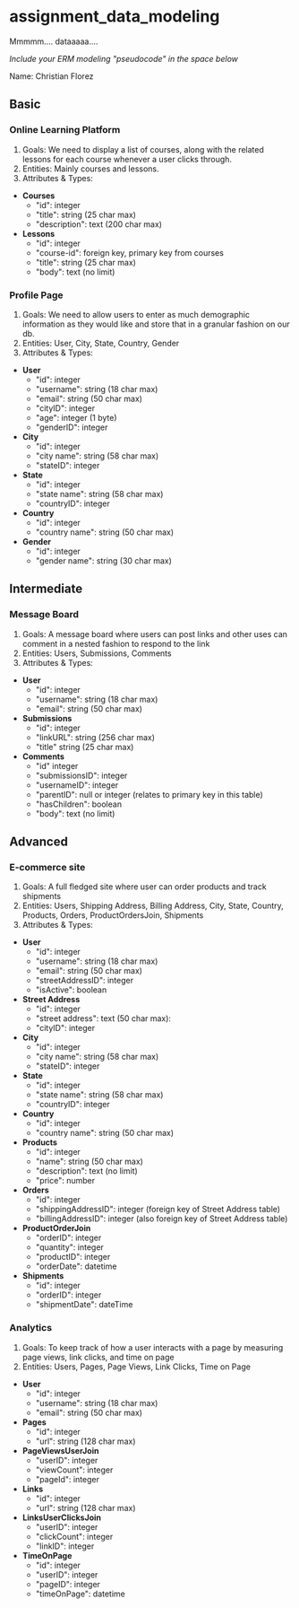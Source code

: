 # assignment_data_modeling
Mmmmm.... dataaaaa....

*Include your ERM modeling "pseudocode" in the space below*

Name: Christian Florez

## Basic
### Online Learning Platform
1. Goals: We need to display a list of courses, along with the related lessons for each course whenever a user clicks through.
2. Entities: Mainly courses and lessons.
3. Attributes & Types:
  - **Courses**
    - "id": integer
    - "title": string (25 char max)
    - "description": text (200 char max)
  - **Lessons**
    - "id": integer
    - "course-id": foreign key, primary key from courses
    - "title": string (25 char max)
    - "body": text (no limit)


### Profile Page
1. Goals: We need to allow users to enter as much demographic information as they would like and store that in a granular fashion on our db.
2. Entities: User, City, State, Country, Gender
3. Attributes & Types:
  - **User**
    - "id": integer
    - "username": string (18 char max)
    - "email": string (50 char max)
    - "cityID": integer
    - "age": integer (1 byte)
    - "genderID": integer
  - **City**
    - "id": integer
    - "city name": string (58 char max)
    - "stateID": integer
  - **State**
    - "id": integer
    - "state name": string (58 char max)
    - "countryID": integer
  - **Country**
    - "id": integer
    - "country name": string (50 char max)
  - **Gender**
    - "id": integer
    - "gender name": string (30 char max)

## Intermediate
### Message Board
1. Goals: A message board where users can post links and other uses can comment in a nested fashion to respond to the link
2. Entities: Users, Submissions, Comments
3. Attributes & Types:
  - **User**
    - "id": integer
    - "username": string (18 char max)
    - "email": string (50 char max)
  - **Submissions**
    - "id": integer
    - "linkURL": string (256 char max)
    - "title" string (25 char max)
  - **Comments**
    - "id" integer
    - "submissionsID": integer
    - "usernameID": integer
    - "parentID": null or integer (relates to primary key in this table)
    - "hasChildren": boolean
    - "body": text (no limit)

## Advanced
### E-commerce site
1. Goals: A full fledged site where user can order products and track shipments
2. Entities: Users, Shipping Address, Billing Address, City, State, Country, Products, Orders, ProductOrdersJoin, Shipments
3. Attributes & Types:
  - **User**
    - "id": integer
    - "username": string (18 char max)
    - "email": string (50 char max)
    - "streetAddressID": integer
    - "isActive": boolean
  - **Street Address**
    - "id": integer
    - "street address": text (50 char max):
    - "cityID": integer
  - **City**
    - "id": integer
    - "city name": string (58 char max)
    - "stateID": integer
  - **State**
    - "id": integer
    - "state name": string (58 char max)
    - "countryID": integer
  - **Country**
    - "id": integer
    - "country name": string (50 char max)
  - **Products**
    - "id": integer
    - "name": string (50 char max)
    - "description": text (no limit)
    - "price": number
  - **Orders**
    - "id": integer
    - "shippingAddressID": integer (foreign key of Street Address table)
    - "billingAddressID": integer (also foreign key of Street Address table)
  - **ProductOrderJoin**
    - "orderID": integer
    - "quantity": integer
    - "productID": integer
    - "orderDate": datetime
  - **Shipments**
    - "id": integer
    - "orderID": integer
    - "shipmentDate": dateTime

### Analytics
1. Goals: To keep track of how a user interacts with a page by measuring page views, link clicks, and time on page
2. Entities: Users, Pages, Page Views, Link Clicks, Time on Page
  - **User**
    - "id": integer
    - "username": string (18 char max)
    - "email": string (50 char max)
  - **Pages**
    - "id": integer
    - "url": string (128 char max)
  - **PageViewsUserJoin**
    - "userID": integer
    - "viewCount": integer
    - "pageId": integer
  - **Links**
    - "id": integer
    - "url": string (128 char max)
  - **LinksUserClicksJoin**
    - "userID": integer
    - "clickCount": integer
    - "linkID": integer
  - **TimeOnPage**
    - "id": integer
    - "userID": integer
    - "pageID": integer
    - "timeOnPage": datetime